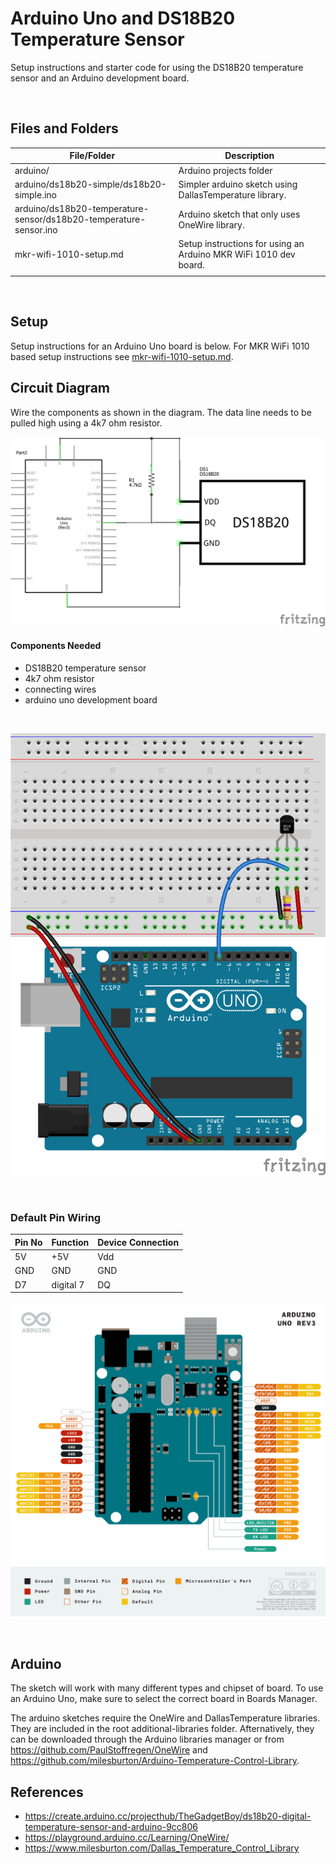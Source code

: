 # Arduino Uno and DS18B20 Temperature Sensor

Setup instructions and starter code for using the DS18B20 temperature sensor and an Arduino development board.

<br>

## Files and Folders

| File/Folder | Description |
|--- | --- |
| arduino/ | Arduino projects folder |
| arduino/ds18b20-simple/ds18b20-simple.ino | Simpler arduino sketch using DallasTemperature library. |
| arduino/ds18b20-temperature-sensor/ds18b20-temperature-sensor.ino | Arduino sketch that only uses OneWire library. |
| mkr-wifi-1010-setup.md | Setup instructions for using an Arduino MKR WiFi 1010 dev board. |
|  |  |

<br>

## Setup

Setup instructions for an Arduino Uno board is below. For MKR WiFi 1010 based setup instructions see [mkr-wifi-1010-setup.md](mkr-wifi-1010-setup.md).

## Circuit Diagram
Wire the components as shown in the diagram. The data line needs to be pulled high using a 4k7 ohm resistor.

![circuit diagram](assets/uno-ds18b20-temp-sensor-circuit-diagram_schem.png)

#### Components Needed
* DS18B20 temperature sensor
* 4k7 ohm resistor
* connecting wires
* arduino uno development board


<br />

![breadboard diagram](assets/uno-ds18b20-temp-sensor-circuit-diagram_bb.png)

<br />

### Default Pin Wiring

| Pin No | Function | Device Connection |
| --- | --- | --- |
| 5V | +5V | Vdd |
| GND | GND | GND |
| D7 | digital 7 | DQ |

![pin diagram](assets/Pinout-UNOrev3_latest.png)

<br>

## Arduino

The sketch will work with many different types and chipset of board. To use an Arduino Uno, make sure to select the correct board in Boards Manager.

The arduino sketches require the OneWire and DallasTemperature libraries. They are included in the root additional-libraries folder. Afternatively, they can be downloaded through the Arduino libraries manager or from https://github.com/PaulStoffregen/OneWire and https://github.com/milesburton/Arduino-Temperature-Control-Library.


## References

* https://create.arduino.cc/projecthub/TheGadgetBoy/ds18b20-digital-temperature-sensor-and-arduino-9cc806
* https://playground.arduino.cc/Learning/OneWire/
* https://www.milesburton.com/Dallas_Temperature_Control_Library
